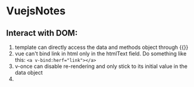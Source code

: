 # VuejsNotes
## Interact with DOM:
1. template can directly access the data and methods object through {{}}
2. vue can't bind link in html only in the htmlText field. Do something like this: `<a v-bind:herf="link"></a>`
3. v-once can disable re-rendering and only stick to its initial value in the data object
4.
